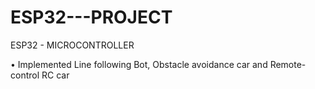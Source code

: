 # ESP32---PROJECT
ESP32 - MICROCONTROLLER


• Implemented Line following Bot, Obstacle avoidance car and Remote-control RC car
